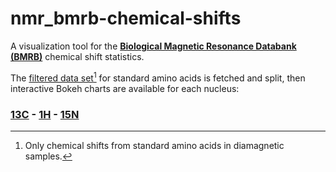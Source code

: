 # nmr_bmrb-chemical-shifts

A visualization tool for the [**Biological Magnetic Resonance Databank (BMRB)**](http://www.bmrb.wisc.edu/) chemical shift statistics.

The [filtered data set](http://www.bmrb.wisc.edu/ref_info/stats.php?set=filt&restype=aa&output=html)[^1] for standard amino acids is fetched and split, then
interactive Bokeh charts are available for each nucleus:

### [13C](/html/C_bmrb_cs_stats_filtered.html) - [1H](/html/H_bmrb_cs_stats_filtered.html) - [15N](/html/N_bmrb_cs_stats_filtered.html)


[^1]: Only chemical shifts from standard amino acids in diamagnetic samples.